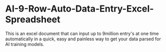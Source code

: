 # AI-9-Row-Auto-Data-Entry-Excel-Spreadsheet
This is an excel document that can input up to 9million entry's at one time automatically in a quick, easy and painless way to get your data parsed for AI training models.
